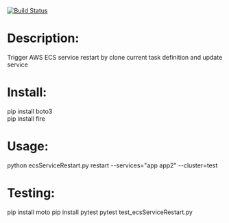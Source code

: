 [![Build Status](https://travis-ci.org/fdfk/ecsServiceRestart.svg?branch=master)](https://travis-ci.org/fdfk/ecsServiceRestart)

# Description:  
Trigger AWS ECS service restart by clone current task definition and update service 

# Install:  
pip install boto3  
pip install fire  


# Usage:  
python ecsServiceRestart.py restart --services="app app2" --cluster=test


# Testing:  
pip install moto
pip install pytest
pytest test_ecsServiceRestart.py
